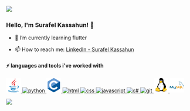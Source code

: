 ![](https://komarev.com/ghpvc/?username=surafel1999&color=blue)

### Hello, I'm Surafel Kassahun! 👋

<!-- - 🔭 I’m currently working on ... -->
- 🌱 I’m currently learning flutter
<!-- - 👯 I’m looking to collaborate on ... -->
<!-- - 🤔 I’m looking for help with ... -->
<!-- - 💬 Ask me about ... -->
- 📫 How to reach me: [LinkedIn - Surafel Kassahun](https://www.linkedin.com/in/surafel-kassahun-916117172/)
<!-- - ⚡ Fun fact: ... -->
<p></p>
<h4 align="left"> ⚡ languages and tools i've worked with</h3>

<p align="left"> <a href="https://www.java.com" target="_blank"> <img src="https://raw.githubusercontent.com/devicons/devicon/master/icons/java/java-original.svg" alt="java" width="40" height="40"/> </a> <a href="https://www.python.org/" target="_blank"> <img src="https://www.pngrepo.com/png/331553/512/python-package-index.png" alt="python" width="40" height="40"/> </a> <a href="https://www.cprogramming.com/" target="_blank"> <img src="https://raw.githubusercontent.com/devicons/devicon/master/icons/c/c-original.svg" alt="c" width="40" height="40"/> </a> <a href="https://developer.mozilla.org/en-US/docs/Web/HTML" target="_blank"> <img src="https://cdn.pixabay.com/photo/2017/08/05/11/16/logo-2582748_640.png" alt="html" width="40" height="40"/> </a> <a href="https://developer.mozilla.org/en-US/docs/Web/CSS" target="_blank"> <img src="https://cdn.pixabay.com/photo/2017/08/05/11/16/logo-2582747_1280.png" alt="css" width="40" height="40"/> </a> <a href="https://developer.mozilla.org/en-US/docs/Web/JavaScript" target="_blank"> <img src="https://i1.wp.com/www.duomimikry.de/wp-content/uploads/2016/03/js-logo.png?fit=500%2C500g" alt="javascript" width="40" height="40"/> </a> <a href="https://docs.microsoft.com/en-us/dotnet/csharp/" target="_blank"> <img src="https://retail.newhorizonsnigeria.com/wp-content/uploads/2014/07/c-logo.png" alt="c#" width="40" height="40"/> <a href="https://git-scm.com/" target="_blank"> <img src="https://www.vectorlogo.zone/logos/git-scm/git-scm-icon.svg" alt="git" width="40" height="40"/> </a> <a href="https://www.linux.org/" target="_blank"> <img src="https://raw.githubusercontent.com/devicons/devicon/master/icons/linux/linux-original.svg" alt="linux" width="40" height="40"/> </a> </a> <a href="https://www.mysql.com/" target="_blank"> <img src="https://raw.githubusercontent.com/devicons/devicon/master/icons/mysql/mysql-original-wordmark.svg" alt="mysql" width="40" height="40"/> </a>
</p>

<img src="https://github-readme-stats.vercel.app/api?username=surafel1999&&show_icons=true&title_color=ffffff&icon_color=bb2acf&text_color=daf7dc&bg_color=151515">
